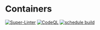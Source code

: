 # Containers

[![Super-Linter](https://github.com/burnskp/containers/actions/workflows/containers.yaml/badge.svg)](https://github.com/marketplace/actions/super-linter)
[![CodeQL](https://github.com/burnskp/containers/actions/workflows/github-code-scanning/codeql/badge.svg?branch=main)](https://github.com/burnskp/containers/actions/workflows/github-code-scanning/codeql)
[![schedule build](https://github.com/burnskp/containers/actions/workflows/schedule.yaml/badge.svg)](https://github.com/burnskp/containers/actions/workflows/schedule.yaml)
